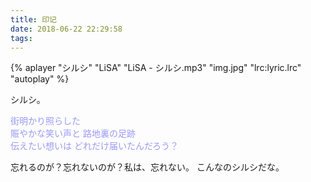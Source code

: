 ```yaml
---
title: 印记
date: 2018-06-22 22:29:58
tags:
---
```


{% aplayer "シルシ" "LiSA" "LiSA - シルシ.mp3" "img.jpg" "lrc:lyric.lrc" "autoplay" %}

シルシ。

<a style="color: #9999FF">街明かり照らした</a>  
<a style="color: #9999FF">賑やかな笑い声と 路地裏の足跡</a>  
<a style="color: #9999FF">伝えたい想いは どれだけ届いたんだろう？</a>

忘れるのが？忘れないのが？私は、忘れない。
こんなのシルシだな。
